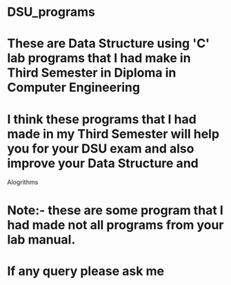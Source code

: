 # DSU_programs
# These are  Data Structure using 'C' lab programs that I had make in Third Semester in Diploma in Computer Engineering
# I think these programs that I had made in my Third Semester will help you for your DSU exam and also improve your Data Structure and 
 Alogrithms
# Note:- these are some program that I had made not all programs from your lab manual.
# If any query please ask me
